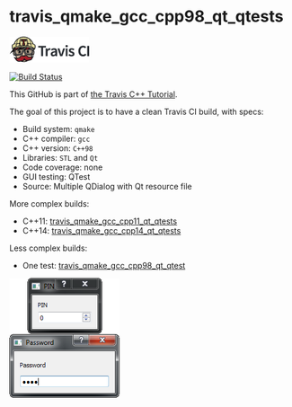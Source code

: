 # travis_qmake_gcc_cpp98_qt_qtests

[![Travis CI logo](TravisCI.png)](https://travis-ci.org)

[![Build Status](https://travis-ci.org/richelbilderbeek/travis_qmake_gcc_cpp98_qt_qtests.svg?branch=master)](https://travis-ci.org/richelbilderbeek/travis_qmake_gcc_cpp98_qt_qtests)

This GitHub is part of [the Travis C++ Tutorial](https://github.com/richelbilderbeek/travis_cpp_tutorial).

The goal of this project is to have a clean Travis CI build, with specs:
 * Build system: `qmake`
 * C++ compiler: `gcc`
 * C++ version: `C++98`
 * Libraries: `STL` and `Qt`
 * Code coverage: none
 * GUI testing: QTest
 * Source: Multiple QDialog with Qt resource file

More complex builds:
 * C++11: [travis_qmake_gcc_cpp11_qt_qtests](https://www.github.com/richelbilderbeek/travis_qmake_gcc_cpp11_qtests)
 * C++14: [travis_qmake_gcc_cpp14_qt_qtests](https://www.github.com/richelbilderbeek/travis_qmake_gcc_cpp14_qtests)

Less complex builds:
 * One test: [travis_qmake_gcc_cpp98_qt_qtest](https://www.github.com/richelbilderbeek/travis_qmake_gcc_cpp98_qtest)
 
![Screenshot](travis_qmake_gcc_cpp98_qt_qtests.png)